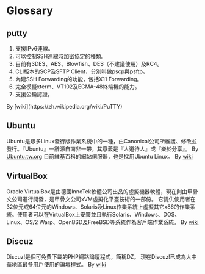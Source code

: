 # Glossary

## putty
<ol>
<li>支援IPv6連線。
<li>可以控制SSH連線時加密協定的種類。
<li>目前有3DES、AES、Blowfish、DES（不建議使用）及RC4。
<li>CLI版本的SCP及SFTP Client，分別叫做pscp與psftp。
<li>內建SSH Forwarding的功能，包括X11 Forwarding。
<li>完全模擬xterm、VT102及ECMA-48終端機的能力。
<li>支援公鑰認證。
</ol>
By [wiki](https://zh.wikipedia.org/wiki/PuTTY)

## Ubuntu
Ubuntu是眾多Linux發行版作業系統中的一種，由Canonical公司所維護、修改並發行。『Ubuntu』一辭源自南非一帶，其意義是『人道待人』或『樂於分享』。
By [Ubuntu.tw.org](http://wiki.ubuntu-tw.org/index.php?title=Ubuntu)
目前維基百科的網站伺服器，也是採用Ubuntu Linux。
By [wiki](https://zh.wikipedia.org/wiki/Ubuntu)

## VirtualBox

Oracle VirtualBox是由德國InnoTek軟體公司出品的虛擬機器軟體，現在則由甲骨文公司進行開發，是甲骨文公司xVM虛擬化平臺技術的一部份。
它提供使用者在32位元或64位元的Windows、Solaris及Linux作業系統上虛擬其它x86的作業系統。使用者可以在VirtualBox上安裝並且執行Solaris、Windows、DOS、Linux、OS/2 Warp、OpenBSD及FreeBSD等系統作為客戶端作業系統。
By [wiki](https://zh.wikipedia.org/wiki/VirtualBox)

## Discuz
Discuz!是個可免費下載的PHP網路論壇程式，簡稱DZ。
現在Discuz!已成為大中華地區最多用戶使用的論壇程式。
By [wiki](https://zh.wikipedia.org/wiki/Discuz!)